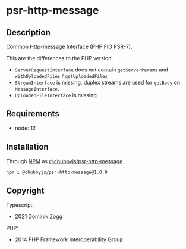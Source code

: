 # psr-http-message

## Description

Common Http-message Interface ([PHP FIG][2] [PSR-7][3]).

This are the differences to the PHP version:
 * `ServerRequestInterface` does not contain `getServerParams` and `withUploadedFiles` / `getUploadedFiles`
 * `StreamInterface` is missing, duplex streams are used for `getBody` on `MessageInterface`.
 * `UploadedFileInterface` is missing

## Requirements

 * node: 12

## Installation

Through [NPM](https://www.npmjs.com) as [@chubbyjs/psr-http-message][1].

```sh
npm i @chubbyjs/psr-http-message@1.0.0
```

## Copyright

Typescript:
 * 2021 Dominik Zogg

PHP:
 * 2014 PHP Framework Interoperability Group

[1]: https://www.npmjs.com/package/@chubbyjs/psr-http-message

[2]: https://www.php-fig.org/
[3]: https://www.php-fig.org/psr/psr-7/

